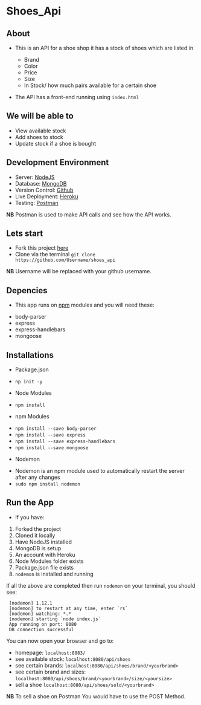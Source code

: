 # Shoes_Api


## About

* This is an API for a shoe shop it has a stock of shoes which are listed in
  - Brand
  - Color
  - Price
  - Size
  - In Stock/ how much pairs available for a certain shoe

 * The API has a front-end running using `index.html`

 ## We will be able to

 * View available stock
 * Add shoes to stock
 * Update stock if a shoe is bought

 ## Development Environment

 * Server: [NodeJS](https://nodejs.org)
 * Database: [MongoDB](https://www.mongodb.com)
 * Version Control: [Github](https://github.com)
 * Live Deployment: [Heroku](https://heroku.com)
 * Testing: [Postman](https://www.getpostman.com/)

  **NB** Postman is used to make API calls and see how the API works.

 ## Lets start

 * Fork this project [here](https://github.com/Vaztonyo/shoes_api)
 * Clone via the terminal `git clone https://github.com/Username/shoes_api`

 **NB** Username will be replaced with your github username.

 ## Depencies

 * This app runs on [npm](https://www.npmjs.com/) modules and you will need these:
  - body-parser
  - express
  - express-handlebars
  - mongoose

  ## Installations

  * Package.json
  - `np init -y`

   * Node Modules
   - `npm install`


   * npm Modules
   - `npm install --save body-parser`
   - `npm install --save express`
   - `npm install --save express-handlebars`
   - `npm install --save mongoose`

   * Nodemon
   -  Nodemon is an npm module used to automatically restart the server after any changes
   - `sudo npm install nodemon`

   ## Run the App

   * If you have:

   1. Forked the project
   2. Cloned it locally
   3. Have NodeJS installed
   4. MongoDB is setup
   5. An account with Heroku
   6. Node Modules folder exists
   7. Package.json file exists
   8. `nodemon` is installed and running

   If all the above are completed then run `nodemon` on your terminal, you should see:

 ```
  [nodemon] 1.12.1
  [nodemon] to restart at any time, enter `rs`
  [nodemon] watching: *.*
  [nodemon] starting `node index.js`
  App running on port: 8080
  DB connection successful
  ```
  You can now open your browser and go to:
  - homepage: `localhost:8083/`
  - see available stock: `localhost:8080/api/shoes`
  - see certain brands: `localhost:8080/api/shoes/brand/<yourbrand>`
  - see certain brand and sizes: `localhost:8080/api/shoes/brand/<yourbrand>/size/<yoursize>`
  - sell a shoe `localhost:8080/api/shoes/sold/<yourbrand>`

  **NB** To sell a shoe on Postman You would have to use the POST Method.
